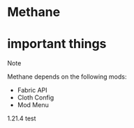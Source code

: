 # Methane

# important things
> [!NOTE]
> Methane depends on the following mods: 
> - Fabric API 
> - Cloth Config
> - Mod Menu

1.21.4 test